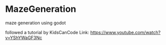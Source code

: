 # MazeGeneration
 maze generation using godot 


followed a tutorial by KidsCanCode Link: https://www.youtube.com/watch?v=YShYWaGF3Nc